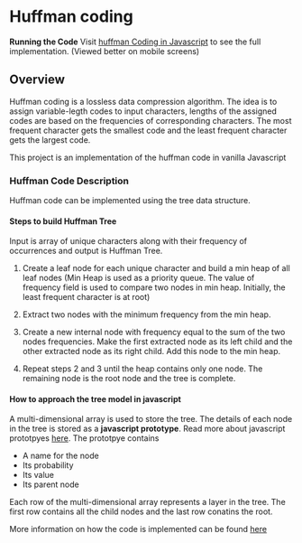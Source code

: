 # Huffman coding

**Running the Code**
Visit [huffman Coding in Javascript](https://kb-studios.github.io/huffman-coding/main.html "Huffman code") to see the full implementation. (Viewed better on mobile screens)

## Overview
Huffman coding is a lossless data compression algorithm. The idea is to assign variable-legth codes to input characters, lengths of the assigned codes are based on the frequencies of corresponding characters. The most frequent character gets the smallest code and the least frequent character gets the largest code.

This project is an implementation of the huffman code in vanilla Javascript

### Huffman Code Description
Huffman code can be implemented using the tree data structure. 
#### Steps to build Huffman Tree #####
Input is array of unique characters along with their frequency of occurrences and output is Huffman Tree.

1. Create a leaf node for each unique character and build a min heap of all leaf nodes (Min Heap is used as a priority queue. The value of frequency field is used to compare two nodes in min heap. Initially, the least frequent character is at root)

2. Extract two nodes with the minimum frequency from the min heap.

3. Create a new internal node with frequency equal to the sum of the two nodes frequencies. Make the first extracted node as its left child and the other extracted node as its right child. Add this node to the min heap.

4. Repeat steps 2 and 3 until the heap contains only one node. The remaining node is the root node and the tree is complete.

#### How to approach the tree model in javascript
A multi-dimensional array is used to store the tree.
The details of each node in the tree is stored as a **javascript prototype**. Read more about javascript prototpyes [here](https://www.w3schools.com/js/js_object_prototypes.asp "Javascript prototypes"). 
The prototpye contains
* A name for the node
* Its probability
* Its value
* Its parent node

Each row of the multi-dimensional array represents a layer in the tree. The first row contains all the child nodes and the last row conatins the root.

More information on how the code is implemented can be found [here](https://github.com/kb-studios/huffman-coding/blob/master/js/view.js "Js Code for huffman coding")

